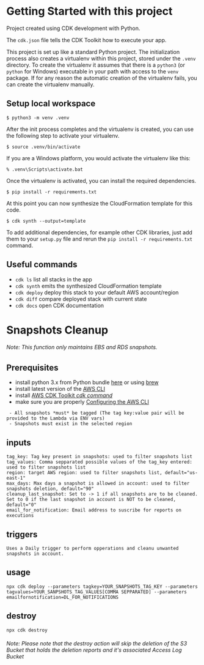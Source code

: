 # Getting Started with this project

Project created using CDK development with Python.

The `cdk.json` file tells the CDK Toolkit how to execute your app.

This project is set up like a standard Python project. The initialization
process also creates a virtualenv within this project, stored under the `.venv`
directory. To create the virtualenv it assumes that there is a `python3`
(or `python` for Windows) executable in your path with access to the `venv`
package. If for any reason the automatic creation of the virtualenv fails,
you can create the virtualenv manually.

## Setup local workspace

```
$ python3 -m venv .venv
```

After the init process completes and the virtualenv is created, you can use the following
step to activate your virtualenv.

```
$ source .venv/bin/activate
```

If you are a Windows platform, you would activate the virtualenv like this:

```
% .venv\Scripts\activate.bat
```

Once the virtualenv is activated, you can install the required dependencies.

```
$ pip install -r requirements.txt
```

At this point you can now synthesize the CloudFormation template for this code.

```
$ cdk synth --output=template
```

To add additional dependencies, for example other CDK libraries, just add
them to your `setup.py` file and rerun the `pip install -r requirements.txt`
command.

## Useful commands

- `cdk ls` list all stacks in the app
- `cdk synth` emits the synthesized CloudFormation template
- `cdk deploy` deploy this stack to your default AWS account/region
- `cdk diff` compare deployed stack with current state
- `cdk docs` open CDK documentation

# Snapshots Cleanup

###### Note: This function only maintains EBS and RDS snapshots.

## Prerequisites

- install python 3.x from Python bundle [here](https://www.python.org/downloads/) or using [brew](https://docs.brew.sh/Homebrew-and-Python)
- install latest version of the [AWS CLI](https://docs.aws.amazon.com/cli/latest/userguide/getting-started-install.html)
- install [AWS CDK Toolkit _cdk command_](https://docs.aws.amazon.com/cdk/v2/guide/cli.html)
- make sure you are properly [Configuring the AWS CLI](https://docs.aws.amazon.com/cli/latest/userguide/cli-chap-configure.html)

```
 - All snapshots *must* be tagged (The tag key:value pair will be provided to the Lambda via ENV vars)
 - Snapshots must exist in the selected region
```

## inputs

```
tag_key: Tag key present in snapshots: used to filter snapshots list
tag_values: Comma sepparated possible values of the tag_key entered: used to filter snapshots list
region: target AWS region: used to filter snapshots list, default="us-east-1"
max_days: Max days a snapshot is allowed in account: used to filter snapshots deletion, default="90"
cleanup_last_snapshot: Set to -> 1 if all snapshots are to be cleaned. Set to 0 if the last snapshot in account is NOT to be cleaned, default="0"
email_for_notification: Email address to suscribe for reports on executions

```

## triggers

```
Uses a Daily trigger to perform opperations and cleanu unwanted snapshots in account.
```

## usage

```
npx cdk deploy --parameters tagkey=YOUR_SNAPSHOTS_TAG_KEY --parameters tagvalues=YOUR_SANPSHOTS_TAG_VALUES[COMMA SEPPARATED] --parameters emailfornotification=DL_FOR_NOTIFICATIONS
```

## destroy

```
npx cdk destroy

```

###### Note: Please note that the destroy action will skip the deletion of the S3 Bucket that holds the deletion reports and it's associated Access Log Bucket
